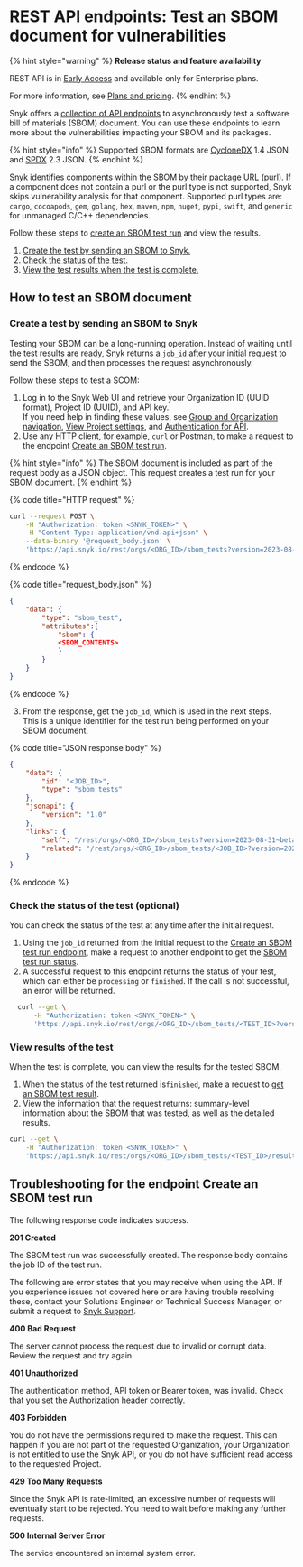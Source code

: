 # REST API endpoints: Test an SBOM document for vulnerabilities

{% hint style="warning" %}
**Release status and feature availability**

REST API is in [Early Access](../getting-started/snyk-release-process.md) and available only for Enterprise plans.

For more information, see [Plans and pricing](https://snyk.io/plans).
{% endhint %}

Snyk offers a [collection of API endpoints](https://apidocs.snyk.io/?version=2023-10-13%7Ebeta#post-/orgs/-org\_id-/sbom\_tests) to asynchronously test a software bill of materials (SBOM) document. You can use these endpoints to learn more about the vulnerabilities impacting your SBOM and its packages.

{% hint style="info" %}
Supported SBOM formats are [CycloneDX](https://cyclonedx.org/) 1.4 JSON and [SPDX](https://spdx.dev/) 2.3 JSON.
{% endhint %}

Snyk identifies components within the SBOM by their [package URL](https://github.com/package-url/purl-spec) (purl). If a component does not contain a purl or the purl type is not supported, Snyk skips vulnerability analysis for that component. Supported purl types are: `cargo`, `cocoapods`, `gem`, `golang`, `hex`, `maven`, `npm`, `nuget`, `pypi`, `swift`, and `generic` for unmanaged C/C++ dependencies.

Follow these steps to [create an SBOM test run](https://apidocs.snyk.io/?version=2023-10-13%7Ebeta#post-/orgs/-org\_id-/sbom\_tests) and view the results.

1. [Create the test by sending an SBOM to Snyk.](rest-api-endpoints-test-an-sbom-document-for-vulnerabilities.md#create-a-test-by-sending-an-sbom-to-snyk)
2. [Check the status of the test](rest-api-endpoints-test-an-sbom-document-for-vulnerabilities.md#check-the-status-of-the-test-optional).
3. [View the test results when the test is complete.](rest-api-endpoints-test-an-sbom-document-for-vulnerabilities.md#view-results-of-the-test)

## How to test an SBOM document

### Create a test by sending an SBOM to Snyk&#x20;

Testing your SBOM can be a long-running operation. Instead of waiting until the test results are ready, Snyk returns a `job_id` after your initial request to send the SBOM, and then processes the request asynchronously.

Follow these steps to test a SCOM:

1. Log in to the Snyk Web UI and retrieve your Organization ID (UUID format), Project ID (UUID), and API key.\
   If you need help in finding these values, see [Group and Organization navigation](../snyk-admin/manage-groups-and-organizations/switch-between-groups-and-organizations.md), [View Project settings](../snyk-admin/snyk-projects/view-and-edit-project-settings.md), and [Authentication for API](../snyk-api-info/authentication-for-api.md).
2. Use any HTTP client, for example, `curl` or Postman, to make a request to the endpoint [Create an SBOM test run](https://apidocs.snyk.io/?version=2023-10-24%7Ebeta#post-/orgs/-org\_id-/sbom\_tests).&#x20;

{% hint style="info" %}
The SBOM document is included as part of the request body as a JSON object. This request creates a test run for your SBOM document.
{% endhint %}

{% code title="HTTP request" %}
```bash
curl --request POST \
    -H "Authorization: token <SNYK_TOKEN>" \
    -H "Content-Type: application/vnd.api+json" \
    --data-binary '@request_body.json' \
    'https://api.snyk.io/rest/orgs/<ORG_ID>/sbom_tests?version=2023-08-31~beta'
```
{% endcode %}

{% code title="request_body.json" %}
```json
{
    "data": {
        "type": "sbom_test",
        "attributes":{ 
            "sbom": {
            <SBOM_CONTENTS>
            }
        }
    }
}
```
{% endcode %}

3. From the response, get the `job_id`, which is used in the next steps. \
   This is a unique identifier for the test run being performed on your SBOM document.

{% code title="JSON response body" %}
```json
{
    "data": {
        "id": "<JOB_ID>",
        "type": "sbom_tests"
    },
    "jsonapi": {
        "version": "1.0"
    },
    "links": {
        "self": "/rest/orgs/<ORG_ID>/sbom_tests?version=2023-08-31~beta",
        "related": "/rest/orgs/<ORG_ID>/sbom_tests/<JOB_ID>?version=2023-08-31~beta"
    }
}
```
{% endcode %}

### Check the status of the test (optional)

You can check the status of the test at any time after the initial request. &#x20;

1. Using the `job_id` returned from the initial request to the [Create an SBOM test run endpoint](https://apidocs.snyk.io/?version=2023-10-24%7Ebeta#post-/orgs/-org\_id-/sbom\_tests), make a request to another endpoint to get the [SBOM test run status](https://apidocs.snyk.io/?version=2023-10-24%7Ebeta#get-/orgs/-org\_id-/sbom\_tests/-job\_id-).&#x20;
2. A successful request to this endpoint returns the status of your test, which can either be `processing` or `finished`. If the call is not successful, an error will be returned.

```bash
  curl --get \
      -H "Authorization: token <SNYK_TOKEN>" \
      'https://api.snyk.io/rest/orgs/<ORG_ID>/sbom_tests/<TEST_ID>?version=2023-08-31~beta'
```

### View results of the test

When the test is complete, you can view the results for the tested SBOM.

1. When the status of the test returned is`finished`, make a request to [get an SBOM test result](https://apidocs.snyk.io/?version=2023-10-24%7Ebeta#get-/orgs/-org\_id-/sbom\_tests/-job\_id-/results).
2. View the information that the request returns: summary-level information about the SBOM that was tested, as well as the detailed results.

```bash
curl --get \
    -H "Authorization: token <SNYK_TOKEN>" \
    'https://api.snyk.io/rest/orgs/<ORG_ID>/sbom_tests/<TEST_ID>/results?version=2023-08-31~beta'
```

## Troubleshooting for the endpoint Create an SBOM test run

The following response code indicates success.

**201 Created**

The SBOM test run was successfully created. The response body contains the job ID of the test run.

The following are error states that you may receive when using the API. If you experience issues not covered here or are having trouble resolving these, contact your Solutions Engineer or Technical Success Manager, or submit a request to [Snyk Support](https://support.snyk.io/hc/en-us/requests/new).

**400 Bad Request**

The server cannot process the request due to invalid or corrupt data. Review the request and try again.

**401 Unauthorized**

The authentication method, API token or Bearer token, was invalid. Check that you set the Authorization header correctly.

**403 Forbidden**

You do not have the permissions required to make the request. This can happen if you are not part of the requested Organization, your Organization is not entitled to use the Snyk API, or you do not have sufficient read access to the requested Project.

**429 Too Many Requests**

Since the Snyk API is rate-limited, an excessive number of requests will eventually start to be rejected. You need to wait before making any further requests.

**500 Internal Server Error**

The service encountered an internal system error.
